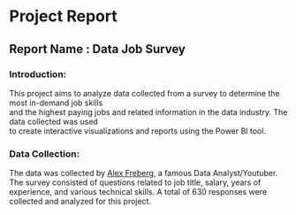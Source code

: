 # Project Report

## Report Name : Data Job Survey

### Introduction:
This project aims to analyze data collected from a survey to determine the most in-demand job skills <br>
and the highest paying jobs and related information in the data industry. The data collected was used<br>
to create interactive visualizations and reports using the Power BI tool.

### Data Collection:
The data was collected by [Alex Freberg](https://www.youtube.com/@AlexTheAnalyst), a famous Data Analyst/Youtuber.<br>
The survey consisted of questions related to job title, salary, years of experience, and various technical skills. A total 
of 630 responses were collected and analyzed for this project.
